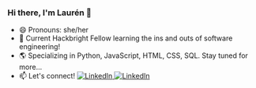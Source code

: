 ### Hi there, I'm Laurén 👋

- 😄 Pronouns: she/her
- :tada: Current Hackbright Fellow learning the ins and outs of software engineering!
- 🌎 Specializing in Python, JavaScript, HTML, CSS, SQL. Stay tuned for more...
- 📫 Let's connect!  <a href="https://www.linkedin.com/in/laurencaroleen/">
  <img
    alt="LinkedIn"
    src="https://img.shields.io/badge/linkedin-%230077B5.svg?style=for-the-badge&logo=linkedin&logoColor=white"
  />
</a><a href="https://twitter.com/LaurenCaroleen">
  <img
    alt="LinkedIn"
    src="https://img.shields.io/badge/@laurencaroleen-%231DA1F2.svg?style=for-the-badge&logo=Twitter&logoColor=white"
  />
</a>

